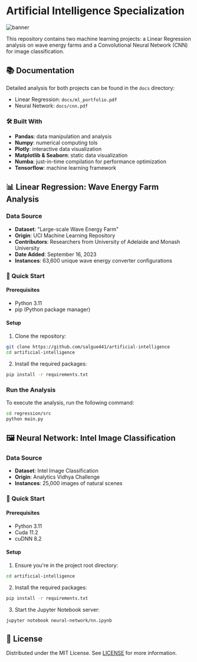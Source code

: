 # Artificial Intelligence Specialization

![banner](./readme/images/readme-banner.jpg)

This repository contains two machine learning projects: a Linear Regression analysis on wave energy farms and a Convolutional Neural Network (CNN) for image classification.

## 📚 Documentation

Detailed analysis for both projects can be found in the `docs` directory:

- Linear Regression: `docs/ml_portfolio.pdf`
- Neural Network: `docs/cnn.pdf`

### 🛠️ Built With

- **Pandas**: data manipulation and analysis
- **Numpy**: numerical computing tols
- **Plotly**: interactive data visualization
- **Matplotlib & Seaborn**: static data visualization
- **Numba**: just-in-time compilation for performance optimization
- **Tensorflow**: machine learning framework

## 📊 Linear Regression: Wave Energy Farm Analysis

### Data Source

- **Dataset**: "Large-scale Wave Energy Farm"
- **Origin**: UCI Machine Learning Repository
- **Contributors**: Researchers from University of Adelaide and Monash University
- **Date Added**: September 16, 2023
- **Instances**: 63,600 unique wave energy converter configurations

### 🚀 Quick Start

#### Prerequisites

- Python 3.11
- pip (Python package manager)

#### Setup

1. Clone the repository:

```bash
git clone https://github.com/salgue441/artificial-intelligence
cd artificial-intelligence
```

2. Install the required packages:

```bash
pip install -r requirements.txt
```

### Run the Analysis

To execute the analysis, run the following command:

```bash
cd regression/src
python main.py
```

## 🖼️ Neural Network: Intel Image Classification

### Data Source

- **Dataset**: Intel Image Classification
- **Origin**: Analytics Vidhya Challenge
- **Instances**: 25,000 images of natural scenes

### 🚀 Quick Start

#### Prerequisites

- Python 3.11
- Cuda 11.2
- cuDNN 8.2

#### Setup

1. Ensure you're in the project root directory:

```bash
cd artificial-intelligence
```

2. Install the required packages:

```bash
pip install -r requirements.txt
```

3. Start the Jupyter Notebook server:

```bash
jupyter notebook neural-network/nn.ipynb
```

## 📄 License

Distributed under the MIT License. See [LICENSE](./LICENSE) for more information.
